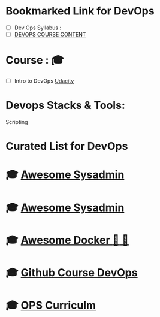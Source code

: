 # Bookmarked Link for DevOps
- [ ] Dev Ops Syllabus :
 - [ ]  [DEVOPS COURSE CONTENT](https://kellytechno.com/hyderabad/DEVOPS.pdf)
# Course : :mortar_board:
- [ ] Intro to DevOps [Udacity](https://www.class-central.com/mooc/4013/udacity-intro-to-devops)

# Devops Stacks & Tools:
 Scripting


# Curated List for DevOps

 # :mortar_board: [Awesome Sysadmin](https://github.com/kahun/awesome-sysadmin)
 # :mortar_board: [Awesome Sysadmin](https://github.com/kahun/awesome-sysadmin)
 # :mortar_board: [Awesome Docker  :whale:  :whale:](https://github.com/veggiemonk/awesome-docker)
 # :mortar_board: [Github Course DevOps](https://github.com/CSC-DevOps/Course)
 # :mortar_board: [OPS Curriculm](http://www.opsschool.org/en/latest/)
